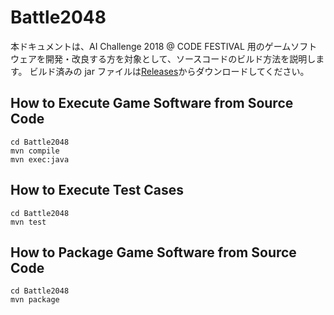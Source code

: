 # Battle2048

本ドキュメントは、AI Challenge 2018 @ CODE FESTIVAL 用のゲームソフトウェアを開発・改良する方を対象として、ソースコードのビルド方法を説明します。
ビルド済みの jar ファイルは[Releases](https://github.com/exKAZUu/AIChallenge2018AtCodeFestival/releases)からダウンロードしてください。

## How to Execute Game Software from Source Code

```
cd Battle2048
mvn compile
mvn exec:java
```

## How to Execute Test Cases

```
cd Battle2048
mvn test
```

## How to Package Game Software from Source Code

```
cd Battle2048
mvn package
```
